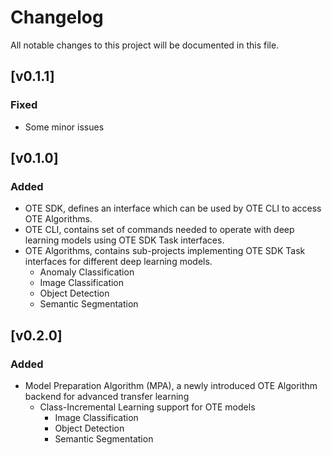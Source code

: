 # Changelog

All notable changes to this project will be documented in this file.

## \[v0.1.1\]
### Fixed
* Some minor issues

## \[v0.1.0\]
### Added
* OTE SDK, defines an interface which can be used by OTE CLI to access OTE Algorithms.
* OTE CLI, contains set of commands needed to operate with deep learning models using OTE SDK Task interfaces.
* OTE Algorithms, contains sub-projects implementing OTE SDK Task interfaces for different deep learning models.
  * Anomaly Classification
  * Image Classification
  * Object Detection
  * Semantic Segmentation

## \[v0.2.0\]
### Added
* Model Preparation Algorithm (MPA), a newly introduced OTE Algorithm backend for advanced transfer learning
  * Class-Incremental Learning support for OTE models
    * Image Classification
    * Object Detection
    * Semantic Segmentation
